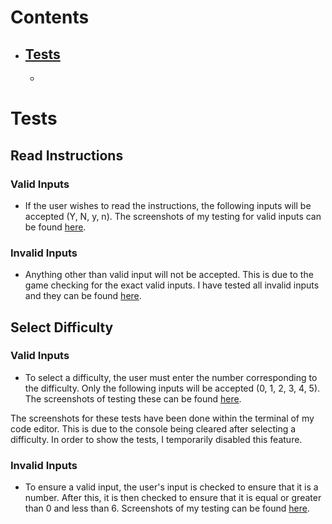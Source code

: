 # **Contents**

- ## [Tests]()
    - 

# **Tests**

## **Read Instructions**

### Valid Inputs
- If the user wishes to read the instructions, the following inputs will be accepted (Y, N, y, n). The screenshots of my testing for valid inputs can be found [here](./images/valid-input/instructions).

### Invalid Inputs
- Anything other than valid input will not be accepted. This is due to the game checking for the exact valid inputs. I have tested all invalid inputs and they can be found [here](./images/invalid-input/instructions).

## **Select Difficulty**

### Valid Inputs
- To select a difficulty, the user must enter the number corresponding to the difficulty. Only the following inputs will be accepted (0, 1, 2, 3, 4, 5). The screenshots of testing these can be found [here](./images/valid-input/difficulty).

The screenshots for these tests have been done within the terminal of my code editor. This is due to the console being cleared after selecting a difficulty. In order to show the tests, I temporarily disabled this feature.

### Invalid Inputs
- To ensure a valid input, the user's input is checked to ensure that it is a number. After this, it is then checked to ensure that it is equal or greater than 0 and less than 6. Screenshots of my testing can be found [here](./images/invalid-input/difficulty).